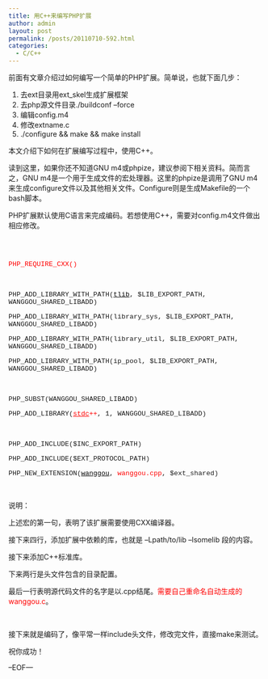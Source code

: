 ```yaml
---
title: 用C++来编写PHP扩展
author: admin
layout: post
permalink: /posts/20110710-592.html
categories:
  - C/C++
---
```

前面有文章介绍过如何编写一个简单的PHP扩展。简单说，也就下面几步： 

1.  去ext目录用ext_skel生成扩展框架 
2.  去php源文件目录./buildconf &#8211;force 
3.  编辑config.m4 
4.  修改extname.c 
5.  ./configure && make && make install 

本文介绍下如何在扩展编写过程中，使用C++。 

读到这里，如果你还不知道GNU m4或phpize，建议参阅下相关资料。简而言之，GNU m4是一个用于生成文件的宏处理器。这里的phpize是调用了GNU m4来生成configure文件以及其他相关文件。Configure则是生成Makefile的一个bash脚本。 

PHP扩展默认使用C语言来完成编码。若想使用C++，需要对config.m4文件做出相应修改。 

 

<span style="font-family:Courier New; font-size:10pt"><br /> <span style="color:red">PHP_REQUIRE_CXX()</span><br /> </span>

 

<span style="font-family:Courier New; font-size:10pt"> PHP_ADD_LIBRARY_WITH_PATH(<span style="color:black; text-decoration:underline">tlib</span>, $LIB_EXPORT_PATH, WANGGOU_SHARED_LIBADD)<br /> </span>

<span style="font-family:Courier New; font-size:10pt"> PHP_ADD_LIBRARY_WITH_PATH(library_sys, $LIB_EXPORT_PATH, WANGGOU_SHARED_LIBADD)<br /> </span>

<span style="font-family:Courier New; font-size:10pt"> PHP_ADD_LIBRARY_WITH_PATH(library_util, $LIB_EXPORT_PATH, WANGGOU_SHARED_LIBADD)<br /> </span>

<span style="font-family:Courier New; font-size:10pt"> PHP_ADD_LIBRARY_WITH_PATH(ip_pool, $LIB_EXPORT_PATH, WANGGOU_SHARED_LIBADD)<br /> </span>

 

<span style="font-family:Courier New; font-size:10pt"> PHP_SUBST(WANGGOU_SHARED_LIBADD)<br /> </span>

<span style="font-family:Courier New; font-size:10pt"> PHP_ADD_LIBRARY(<span style="color:red"><span style="text-decoration:underline">stdc</span>++</span>, 1, WANGGOU_SHARED_LIBADD)<br /> </span>

 

<span style="font-family:Courier New; font-size:10pt"> PHP_ADD_INCLUDE($INC_EXPORT_PATH)<br /> </span>

<span style="font-family:Courier New; font-size:10pt"> PHP_ADD_INCLUDE($EXT_PROTOCOL_PATH)<br /> </span>

<span style="font-family:Courier New; font-size:10pt"> PHP_NEW_EXTENSION(<span style="color:black; text-decoration:underline">wanggou</span>, <span style="color:red">wanggou.cpp</span>, $ext_shared)</span> 

 

说明： 

上述宏的第一句，表明了该扩展需要使用CXX编译器。 

接下来四行，添加扩展中依赖的库，也就是 –Lpath/to/lib –lsomelib 段的内容。 

接下来添加C++标准库。 

下来两行是头文件包含的目录配置。 

最后一行表明源代码文件的名字是以.cpp结尾。<span style="color:red">需要自己重命名自动生成的wanggou.c</span>。 

 

接下来就是编码了，像平常一样include头文件，修改完文件，直接make来测试。 

祝你成功！ 

&#8211;EOF—
